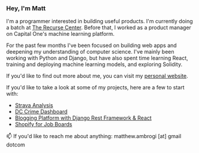 ### Hey, I'm Matt

I'm a programmer interested in building useful products. I'm currently doing a batch at [The Recurse Center](https://www.recurse.com/). Before that, I worked as a product manager on Capital One's machine learning platform. 

For the past few months I've been focused on building web apps and deepening my understanding of computer science. I've mainly been working with Python and Django, but have also spent time learning React, training and deploying machine learning models, and exploring Solidity.

If you'd like to find out more about me, you can visit my [personal website](https://www.mattambrogi.com/). 

If you'd like to take a look at some of my projects, here are a few to start with:

- [Strava Analysis](https://github.com/mattambrogi/strava-analytics-app)
- [DC Crime Dashboard](https://github.com/mattambrogi/dc-crime)
- [Blogging Platform with Django Rest Framework & React](https://github.com/mattambrogi/react-django-blog)
- [Shopify for Job Boards](https://github.com/mattambrogi/job-board-platform)


📫 If you'd like to reach me about anything: matthew.ambrogi [at] gmail dotcom

<!--
**mattambrogi/mattambrogi** is a ✨ _special_ ✨ repository because its `README.md` (this file) appears on your GitHub profile.

Here are some ideas to get you started:

- 🔭 I’m currently working on ...
- 🌱 I’m currently learning ...
- 👯 I’m looking to collaborate on ...
- 🤔 I’m looking for help with ...
- 💬 Ask me about ...
- 📫 How to reach me: ...
- 😄 Pronouns: ...
- ⚡ Fun fact: ...
-->
